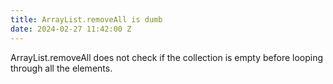 ```yaml
---
title: ArrayList.removeAll is dumb
date: 2024-02-27 11:42:00 Z
---
```


ArrayList.removeAll does not check if the collection is empty before looping through all the elements.